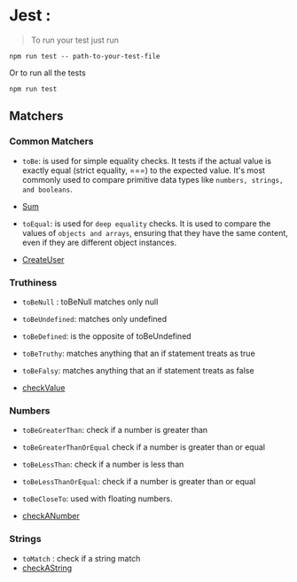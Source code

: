 # Jest :

> To run your test just run

```
npm run test -- path-to-your-test-file
```

Or to run all the tests

```
npm run test
```

## Matchers

### Common Matchers

- `toBe`: is used for simple equality checks. It tests if the actual value is
  exactly equal (strict equality, ===) to the expected value. It's most commonly
  used to compare primitive data types like `numbers, strings, and booleans`.
- [Sum](./examples/example-1/sum.js)

- `toEqual`: is used for `deep equality` checks. It is used to compare the
  values of `objects and arrays`, ensuring that they have the same content, even
  if they are different object instances.
- [CreateUser](./examples/example-2/createUser.js)

### Truthiness

- `toBeNull` : toBeNull matches only null
- `toBeUndefined`: matches only undefined
- `toBeDefined`: is the opposite of toBeUndefined
- `toBeTruthy`: matches anything that an if statement treats as true
- `toBeFalsy`: matches anything that an if statement treats as false

- [checkValue](./examples/example-3/checkValue.js)

### Numbers

- `toBeGreaterThan`: check if a number is greater than
- `toBeGreaterThanOrEqual` check if a number is greater than or equal
- `toBeLessThan`: check if a number is less than
- `toBeLessThanOrEqual`: check if a number is greater than or equal
- `toBeCloseTo`: used with floating numbers.

- [checkANumber](./examples/example-4/multiplyTwoNumbers.js)

### Strings

- `toMatch` : check if a string match
- [checkAString](./examples/example-5/checkAString.js)
